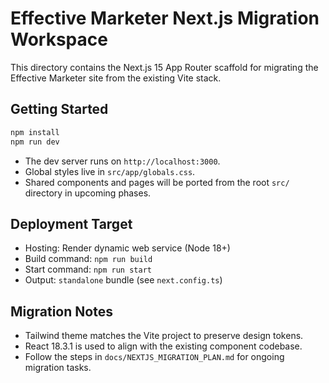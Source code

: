 # Effective Marketer Next.js Migration Workspace

This directory contains the Next.js 15 App Router scaffold for migrating the Effective Marketer site from the existing Vite stack.

## Getting Started

```bash
npm install
npm run dev
```

- The dev server runs on `http://localhost:3000`.
- Global styles live in `src/app/globals.css`.
- Shared components and pages will be ported from the root `src/` directory in upcoming phases.

## Deployment Target
- Hosting: Render dynamic web service (Node 18+)
- Build command: `npm run build`
- Start command: `npm run start`
- Output: `standalone` bundle (see `next.config.ts`)

## Migration Notes
- Tailwind theme matches the Vite project to preserve design tokens.
- React 18.3.1 is used to align with the existing component codebase.
- Follow the steps in `docs/NEXTJS_MIGRATION_PLAN.md` for ongoing migration tasks.
